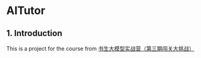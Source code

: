 # AITutor

## 1. Introduction
This is a project for the course from [书生大模型实战营（第三期闯关大挑战）](https://github.com/InternLM/Tutorial)

